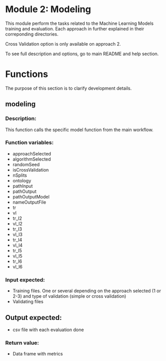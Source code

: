 # Module 2: Modeling

This module perform the tasks related to the Machine Learning Models training and evaluation. Each approach in further explained in their correponding directories. 

Cross Validation option is only available on approach 2.

To see full description and options, go to main README and help section.

# Functions
The purpose of this section is to clarify development details.

## modeling 
### Description:
This function calls the specific model function from the main workflow. 

### Function variables:
* approachSelected
* algorithmSelected
* randomSeed
* isCrossValidation
* nSplits
* ontology
* pathInput
* pathOutput
* pathOutputModel
* nameOutputFile
* tr
* vl
* tr_l2
* vl_l2
* tr_l3
* vl_l3
* tr_l4
* vl_l4
* tr_l5
* vl_l5
* tr_l6
* vl_l6
### Input expected:
* Training files. One or several depending on the approach selected (1 or 2-3) and type of validation (simple or cross validation)
* Validating files
## Output expected:
* csv file with each evaluation done
### Return value:
* Data frame with metrics




